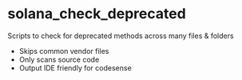 # solana_check_deprecated

Scripts to check for deprecated methods across many files & folders

* Skips common vendor files
* Only scans source code
* Output IDE friendly for codesense
